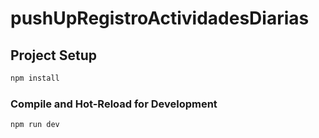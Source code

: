 # pushUpRegistroActividadesDiarias

## Project Setup

```sh
npm install
```

### Compile and Hot-Reload for Development

```sh
npm run dev
```

